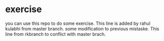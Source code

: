 # exercise
you can use this repo to do some exercise.
This line is added by rahul kulabhi from master branch.
some modification to previous mistaske.
This line from rkbranch to conflict with master brach.
